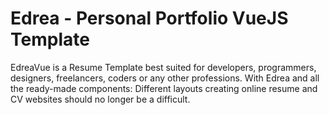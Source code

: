 # Edrea - Personal Portfolio VueJS Template
 EdreaVue is a Resume Template best suited for developers, programmers, designers, freelancers, coders or any other professions. With Edrea and all the ready-made components: Different layouts creating online resume and CV websites should no longer be a difficult.
